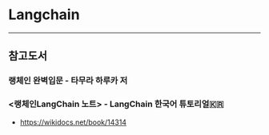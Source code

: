 # Langchain
----------------
## 참고도서
### 랭체인 완벽입문 - 타무라 하루카 저

### <랭체인LangChain 노트> - LangChain 한국어 튜토리얼🇰🇷
+ https://wikidocs.net/book/14314
